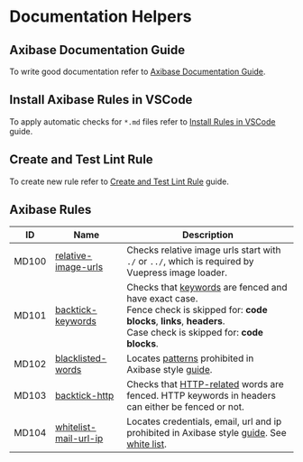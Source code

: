 # Documentation Helpers

## Axibase Documentation Guide

To write good documentation refer to [Axibase Documentation Guide](./guide.md).

## Install Axibase Rules in VSCode

To apply automatic checks for `*.md` files refer to [Install Rules in VSCode](./vscode-rule-installation-guide.md) guide.

## Create and Test Lint Rule

To create new rule refer to [Create and Test Lint Rule](./how-to-add-custom-linter-rule.md) guide.

## Axibase Rules

|ID | Name| Description|
|---|---|---|
|MD100|[relative-image-urls](./../linting-rules/relative-image-urls.js)| Checks relative image urls start with `./` or `../`, which is required by Vuepress image loader.|
|MD101|[backtick-keywords](./../linting-rules/backtick-keywords.js)|Checks that [keywords](./../linting-rules/backtick-keywords.js#L29) are fenced and have exact case.<br>Fence check is skipped for: **code blocks**, **links**, **headers**. <br>Case check is skipped for: **code blocks**.|
|MD102|[blacklisted-words](./../linting-rules/blacklisted-words.js)|Locates [patterns](./../linting-rules/blacklisted-words.js#L62) prohibited in Axibase style [guide](./guide.md).|
|MD103|[backtick-http](./../linting-rules/backtick-http.js)|Checks that [HTTP-related](./../linting-rules/backtick-http.js#L23) words are fenced. HTTP keywords in headers can either be fenced or not.|
|MD104|[whitelist-mail-url-ip](./../linting-rules/whitelist-mail-url-ip.js)|Locates credentials, email, url and ip prohibited in Axibase style [guide](./guide.md#example-names). See [white list](linting-rules/whitelist-mail-url-ip.js#L22).|